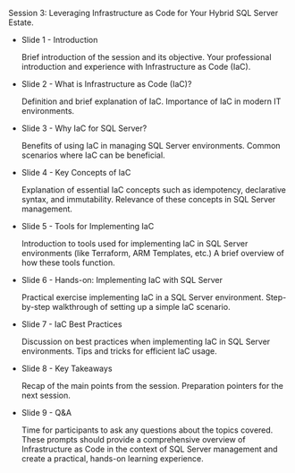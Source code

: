 Session 3: Leveraging Infrastructure as Code for Your Hybrid SQL Server Estate.

- Slide 1 - Introduction

  Brief introduction of the session and its objective.
  Your professional introduction and experience with Infrastructure as Code (IaC).
- Slide 2 - What is Infrastructure as Code (IaC)?

  Definition and brief explanation of IaC.
  Importance of IaC in modern IT environments.
- Slide 3 - Why IaC for SQL Server?

  Benefits of using IaC in managing SQL Server environments.
  Common scenarios where IaC can be beneficial.
- Slide 4 - Key Concepts of IaC

  Explanation of essential IaC concepts such as idempotency, declarative syntax, and immutability.
  Relevance of these concepts in SQL Server management.
- Slide 5 - Tools for Implementing IaC

  Introduction to tools used for implementing IaC in SQL Server environments (like Terraform, ARM Templates, etc.)
  A brief overview of how these tools function.
- Slide 6 - Hands-on: Implementing IaC with SQL Server

  Practical exercise implementing IaC in a SQL Server environment.
  Step-by-step walkthrough of setting up a simple IaC scenario.
- Slide 7 - IaC Best Practices

  Discussion on best practices when implementing IaC in SQL Server environments.
  Tips and tricks for efficient IaC usage.
- Slide 8 - Key Takeaways

  Recap of the main points from the session.
  Preparation pointers for the next session.
- Slide 9 - Q&A

  Time for participants to ask any questions about the topics covered.
These prompts should provide a comprehensive overview of Infrastructure as Code in the context of SQL Server management and create a practical, hands-on learning experience.
